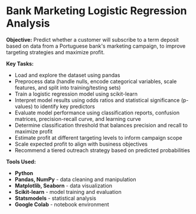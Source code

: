 # **Bank Marketing Logistic Regression Analysis**

**Objective:** Predict whether a customer will subscribe to a term deposit based on data from a Portuguese bank's marketing campaign, to improve targeting strategies and maximize profit.

**Key Tasks:**
- Load and explore the dataset using pandas
- Preprocess data (handle nulls, encode categorical variables, scale features, and split into training/testing sets)
- Train a logistic regression model using scikit-learn 
- Interpret model results using odds ratios and statistical significance (p-values) to identify key predictors
- Evaluate model performance using classification reports, confusion matrices, precision-recall curve, and learning curve
- Determine classification threshold that balances precision and recall to maximize profit
- Estimate profit at different targeting levels to inform campaign scope
- Scale expected profit to align with business objectives
- Recommend a tiered outreach strategy based on predicted probabilities

**Tools Used:** 
- **Python**
- **Pandas, NumPy** - data cleaning and manipulation
- **Matplotlib, Seaborn** - data visualization
- **Scikit-learn** - model training and evaluation
- **Statsmodels** - statistical analysis
- **Google Colab** - notebook environment
